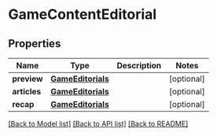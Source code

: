# GameContentEditorial

## Properties
Name | Type | Description | Notes
------------ | ------------- | ------------- | -------------
**preview** | [**GameEditorials**](GameEditorials.md) |  | [optional] 
**articles** | [**GameEditorials**](GameEditorials.md) |  | [optional] 
**recap** | [**GameEditorials**](GameEditorials.md) |  | [optional] 

[[Back to Model list]](../README.md#documentation-for-models) [[Back to API list]](../README.md#documentation-for-api-endpoints) [[Back to README]](../README.md)

